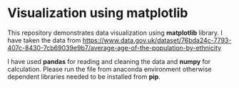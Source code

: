 # Visualization using matplotlib

This repository demonstrates data visualization using **matplotlib** library. I have taken the data from https://www.data.gov.uk/dataset/76bda24c-7793-407c-8430-7cb69039e9b7/average-age-of-the-population-by-ethnicity

I have used **pandas** for reading and cleaning the data and **numpy** for calculation. Please run the file from anaconda environment otherwise dependent libraries needed to be installed from **pip**.
